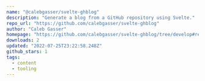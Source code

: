 ```yaml
---
name: "@calebgasser/svelte-ghblog"
description: "Generate a blog from a GitHub repository using Svelte."
repo_url: "https://github.com/calebgasser/svelte-ghblog"
author: "Caleb Gasser"
homepage: "https://github.com/calebgasser/svelte-ghblog/tree/develop#readme"
downloads: 2
updated: "2022-07-25T23:22:58.248Z"
github_stars: 1
tags: 
  - content
  - tooling
---
```

